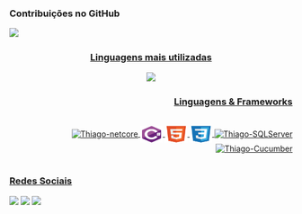   <div align="left">
    <h3 align="left">Contribuições no GitHub</h3>
    <a href="https://github.com/ThiagoDv">
    <img height="180em" src="https://github-readme-stats.vercel.app/api?username=ThiagoDv&show_icons=true&theme=dracula&include_all_commits=true&count_private=true"/>
  </div>
    
  <div align="center">
    <h3 align="center">Linguagens mais utilizadas</h3>
    <img height="170em" src="https://github-readme-stats.vercel.app/api/top-langs/?username=ThiagoDv&layout=compact&langs_count=7&theme=dracula"/>
  </div>
   
<div align="right">
    <h3>Linguagens & Frameworks</h3>
   <div style="display: inline_block"><br>
   <img align="center" alt="Thiago-netcore" height="30" width="40" src="https://cdn.jsdelivr.net/gh/devicons/devicon/icons/dotnetcore/dotnetcore-original.svg"/>
    <img align="center" alt="Thiago-Csharp" height="30" width="40" src="https://raw.githubusercontent.com/devicons/devicon/master/icons/csharp/csharp-original.svg">
    <img align="center" alt="Thiago-HTML" height="30" width="40" src="https://raw.githubusercontent.com/devicons/devicon/master/icons/html5/html5-original.svg">
    <img align="center" alt="Thiago-CSS" height="30" width="40" src="https://raw.githubusercontent.com/devicons/devicon/master/icons/css3/css3-original.svg"> 
    <img align="center" alt="Thiago-SQLServer" height="40" width="50" src="https://cdn.jsdelivr.net/gh/devicons/devicon/icons/microsoftsqlserver/microsoftsqlserver-plain-wordmark.svg" />
     <img align="center" alt="Thiago-Cucumber" height="30" width="40" src="https://cdn.jsdelivr.net/gh/devicons/devicon/icons/cucumber/cucumber-plain.svg"/>
  </div>
</div>
  
<br>
  
 <h3>Redes Sociais</h3>

<div> 
    <a href="https://www.instagram.com/thiago.vargas.dev/" target="_blank"><img src="https://img.shields.io/badge/-Instagram-%23E4405F?style=for-the-badge&logo=instagram&logoColor=white" target="_blank"></a>
        <a href = "mailto:thiago.vargas001@gmail.com"><img src="https://img.shields.io/badge/-Gmail-%23333?style=for-the-badge&logo=gmail&logoColor=white" target="_blank"></a>
        <a href="https://www.linkedin.com/in/thiago-de-vargas-968082187/" target="_blank"><img src="https://img.shields.io/badge/-LinkedIn-%230077B5?style=for-the-badge&logo=linkedin&logoColor=white" target="_blank"></a>    
</div>
